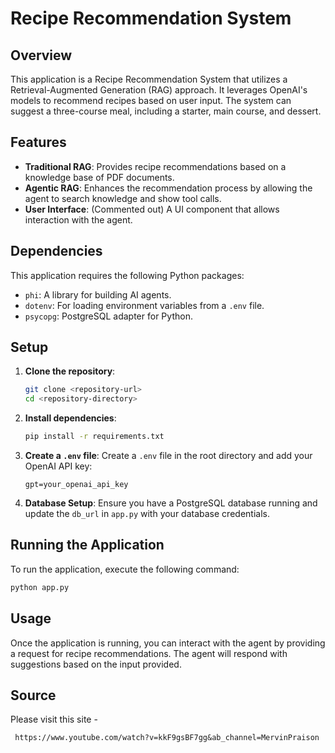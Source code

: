 # Recipe Recommendation System

## Overview

This application is a Recipe Recommendation System that utilizes a Retrieval-Augmented Generation (RAG) approach. It leverages OpenAI's models to recommend recipes based on user input. The system can suggest a three-course meal, including a starter, main course, and dessert.

## Features

- **Traditional RAG**: Provides recipe recommendations based on a knowledge base of PDF documents.
- **Agentic RAG**: Enhances the recommendation process by allowing the agent to search knowledge and show tool calls.
- **User Interface**: (Commented out) A UI component that allows interaction with the agent.

## Dependencies

This application requires the following Python packages:

- `phi`: A library for building AI agents.
- `dotenv`: For loading environment variables from a `.env` file.
- `psycopg`: PostgreSQL adapter for Python.

## Setup

1. **Clone the repository**:
   ```bash
   git clone <repository-url>
   cd <repository-directory>
   ```

2. **Install dependencies**:
   ```bash
   pip install -r requirements.txt
   ```

3. **Create a `.env` file**:
   Create a `.env` file in the root directory and add your OpenAI API key:
   ```
   gpt=your_openai_api_key
   ```

4. **Database Setup**:
   Ensure you have a PostgreSQL database running and update the `db_url` in `app.py` with your database credentials.

## Running the Application

To run the application, execute the following command:

```bash
python app.py
```

## Usage

Once the application is running, you can interact with the agent by providing a request for recipe recommendations. The agent will respond with suggestions based on the input provided.

 



 ## Source

 Please visit this site - 
```
 https://www.youtube.com/watch?v=kkF9gsBF7gg&ab_channel=MervinPraison

```
